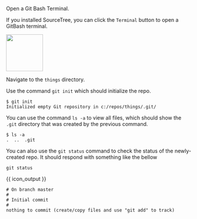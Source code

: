 Open a Git Bash Terminal.

If you installed SourceTree, you can click the `Terminal` button to open a GitBash terminal.

<img src="{{baseUrl}}/gitAndGithub/init/images/cli_1.png" height="100" />
<p/>

Navigate to the `things` directory.

Use the command `git init` which should initialize the repo.

```
$ git init
Initialized empty Git repository in c:/repos/things/.git/
```

You can use the command `ls -a` to view all files, which should show the `.git` directory that was created by the previous command.

```
$ ls -a
.  ..  .git
```

You can also use the `git status` command to check the status of the newly-created repo. It should respond with something like the bellow

```
git status
```
{{ icon_output }}
```
# On branch master
#
# Initial commit
#
nothing to commit (create/copy files and use "git add" to track)
```
